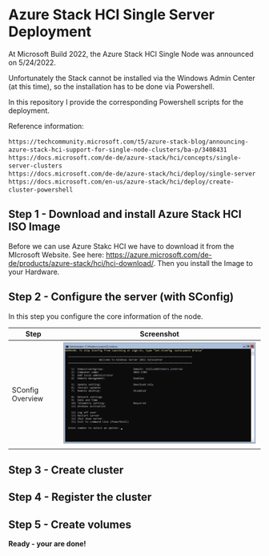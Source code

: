 # Azure Stack HCI Single Server Deployment

At Microsoft Build 2022, the Azure Stack HCI Single Node was announced on 5/24/2022. 

Unfortunately the Stack cannot be installed via the Windows Admin Center (at this time), so the installation has to be done via Powershell.

In this repository I provide the corresponding Powershell scripts for the deployment.

Reference information: 
```
https://techcommunity.microsoft.com/t5/azure-stack-blog/announcing-azure-stack-hci-support-for-single-node-clusters/ba-p/3408431
https://docs.microsoft.com/de-de/azure-stack/hci/concepts/single-server-clusters 
https://docs.microsoft.com/de-de/azure-stack/hci/deploy/single-server 
https://docs.microsoft.com/en-us/azure-stack/hci/deploy/create-cluster-powershell
```


## Step 1 - Download and install Azure Stack HCI ISO Image
Before we can use Azure Stakc HCI we have to download it from the MIcrosoft Website. See here: https://azure.microsoft.com/de-de/products/azure-stack/hci/hci-download/.
Then you install the Image to your Hardware.

## Step 2 - Configure the server (with SConfig)
In this step you configure the core information of the node.

|Step|Screenshot|
|-|-|
| SConfig Overview |![SConfig](Images/SConfig_1.PNG) |


## Step 3 - Create cluster

## Step 4 - Register the cluster

## Step 5 - Create volumes

**Ready - your are done!**
